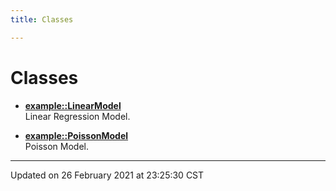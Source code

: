 ```yaml
---
title: Classes

---
```


# Classes









- **[example::LinearModel](/eg-cpp-library/docs/api/classes/classexample_1_1_linear_model/)** <br>Linear Regression Model. 



- **[example::PoissonModel](/eg-cpp-library/docs/api/classes/classexample_1_1_poisson_model/)** <br>Poisson Model. 







-------------------------------

Updated on 26 February 2021 at 23:25:30 CST
